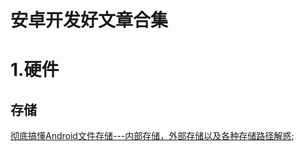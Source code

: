 # 安卓开发好文章合集


# 1.硬件

## 存储
[彻底搞懂Android文件存储---内部存储，外部存储以及各种存储路径解惑;](https://blog.csdn.net/u010937230/article/details/73303034/)

